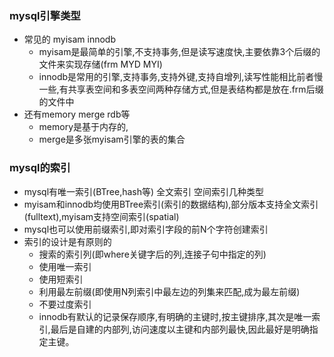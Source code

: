 ### mysql引擎类型
- 常见的 myisam innodb
    - myisam是最简单的引擎,不支持事务,但是读写速度快,主要依靠3个后缀的文件来实现存储(frm MYD MYI)
    - innodb是常用的引擎,支持事务,支持外键,支持自增列,读写性能相比前者慢一些,有共享表空间和多表空间两种存储方式,但是表结构都是放在.frm后缀的文件中
- 还有memory merge rdb等
    - memory是基于内存的,
    - merge是多张myisam引擎的表的集合

### mysql的索引
- mysql有唯一索引(BTree,hash等) 全文索引 空间索引几种类型
- myisam和innodb均使用BTree索引(索引的数据结构),部分版本支持全文索引(fulltext),myisam支持空间索引(spatial)
- mysql也可以使用前缀索引,即对索引字段的前N个字符创建索引
- 索引的设计是有原则的
    - 搜索的索引列(即where关键字后的列,连接子句中指定的列)
    - 使用唯一索引
    - 使用短索引
    - 利用最左前缀(即使用N列索引中最左边的列集来匹配,成为最左前缀)
    - 不要过度索引
    - innodb有默认的记录保存顺序,有明确的主键时,按主键排序,其次是唯一索引,最后是自建的内部列,访问速度以主键和内部列最快,因此最好是明确指定主键。